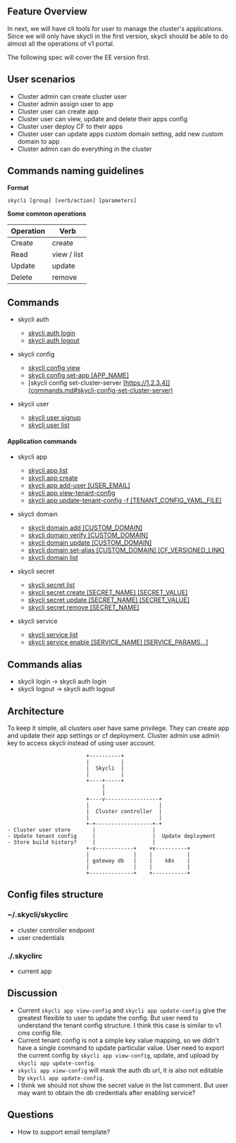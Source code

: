 ## Feature Overview

In next, we will have cli tools for user to manage the cluster's applications.
Since we will only have skycli in the first version, skycli should be able to
do almost all the operations of v1 portal.

The following spec will cover the EE version first.


## User scenarios

- Cluster admin can create cluster user
- Cluster admin assign user to app
- Cluster user can create app
- Cluster user can view, update and delete their apps config
- Cluster user deploy CF to their apps
- Cluster user can update apps custom domain setting, add new custom domain to app
- Cluster admin can do everything in the cluster

## Commands naming guidelines

**Format**

```
skycli [group] [verb/action] [parameters]
```

**Some common operations**

| Operation | Verb        |
|-----------|-------------|
| Create    | create      |
| Read      | view / list |
| Update    | update      |
| Delete    | remove      |


## Commands

- skycli auth
    - [skycli auth login](commands.md#skycli-auth-login)
    - [skycli auth logout](commands.md#skycli-auth-logout)

- skycli config
    - [skycli config view](commands.md#skycli-config-view)
    - [skycli config set-app [APP_NAME]](commands.md#skycli-config-set-app)
    - [skycli config set-cluster-server [https://1.2.3.4]](commands.md#skycli-config-set-cluster-server)

- skycli user
    - [skycli user signup](commands.md#skycli-user-signup)
    - [skycli user list](commands.md#skycli-user-list)

#### Application commands

- skycli app
    - [skycli app list](commands.md#skycli-app-list)
    - [skycli app create](commands.md#skycli-app-create)
    - [skycli app add-user [USER_EMAIL]](commands.md#skycli-app-add-user)
    - [skycli app view-tenant-config](commands.md#skycli-app-view-config)
    - [skycli app update-tenant-config -f [TENANT_CONFIG_YAML_FILE]](commands.md#skycli-app-update-config)

- skycli domain
    - [skycli domain add [CUSTOM_DOMAIN]](commands.md#skycli-domain-create)
    - [skycli domain verify [CUSTOM_DOMAIN]](commands.md#skycli-domain-verify)
    - [skycli domain update [CUSTOM_DOMAIN]](commands.md#skycli-domain-update)
    - [skycli domain set-alias [CUSTOM_DOMAIN] [CF_VERSIONED_LINK]](commands.md#skycli-domain-set-alias)
    - [skycli domain list](commands.md#skycli-domain-list)

- skycli secret
    - [skycli secret list](commands.md#skycli-secret-list)
    - [skycli secret create [SECRET_NAME] [SECRET_VALUE]](commands.md#skycli-secret-create)
    - [skycli secret update [SECRET_NAME] [SECRET_VALUE]](commands.md#skycli-secret-update)
    - [skycli secret remove [SECRET_NAME]](commands.md#skycli-secret-remove)

- skycli service
    - [skycli service list](commands.md#skycli-service-list)
    - [skycli service enable [SERVICE_NAME] [SERVICE_PARAMS...]](commands.md#skycli-service-enable)

## Commands alias

- skycli login -> skycli auth login
- skycli logout -> skycli auth logout

## Architecture

To keep it simple, all clusters user have same privilege. They can create app
and update their app settings or cf deployment. Cluster admin use admin key to
access skycli instead of using user account.

```
                         +----------+
                         |          |
                         |  Skycli  |
                         |          |
                         +----+-----+
                              |
                              |
                         +----v-----------------+
                         |                      |
                         |  Cluster controller  |
                         |                      |
                         +-+------------------+-+
- Cluster user store       |                  |
- Update tenant config     |                  |  Update deployment
- Store build history?     |                  |
                         +-v------------+    +v----------+
                         |              |    |           |
                         | gateway db   |    |    k8s    |
                         |              |    |           |
                         +--------------+    +-----------+

```

## Config files structure

### ~/.skycli/skyclirc

- cluster controller endpoint
- user credentials 

### ./.skyclirc
- current app

## Discussion

- Current `skycli app view-config` and `skycli app update-config` give the
greatest flexible to user to update the config. But user need to understand the
tenant config structure. I think this case is similar to v1 cms config file.
- Current tenant config is not a simple key value mapping, so we didn't have a
single command to update particular value. User need to export the current config
by `skycli app view-config`, update, and upload by `skycli app update-config`.
- `skycli app view-config` will mask the auth db url, it is also not editable by
`skycli app update-config`.
- I think we should not show the secret value in the list comment. But user may
want to obtain the db credentials after enabling service?

## Questions

- How to support email template?
